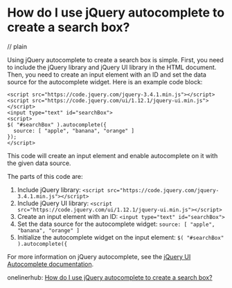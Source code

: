 # How do I use jQuery autocomplete to create a search box?
// plain

Using jQuery autocomplete to create a search box is simple. First, you need to include the jQuery library and jQuery UI library in the HTML document. Then, you need to create an input element with an ID and set the data source for the autocomplete widget. Here is an example code block:

```
<script src="https://code.jquery.com/jquery-3.4.1.min.js"></script>
<script src="https://code.jquery.com/ui/1.12.1/jquery-ui.min.js"></script>
<input type="text" id="searchBox">
<script>
$( "#searchBox" ).autocomplete({
  source: [ "apple", "banana", "orange" ]
});
</script>
```

This code will create an input element and enable autocomplete on it with the given data source.

The parts of this code are:

1. Include jQuery library: `<script src="https://code.jquery.com/jquery-3.4.1.min.js"></script>`
2. Include jQuery UI library: `<script src="https://code.jquery.com/ui/1.12.1/jquery-ui.min.js"></script>`
3. Create an input element with an ID: `<input type="text" id="searchBox">`
4. Set the data source for the autocomplete widget: `source: [ "apple", "banana", "orange" ]`
5. Initialize the autocomplete widget on the input element: `$( "#searchBox" ).autocomplete({`

For more information on jQuery autocomplete, see the [jQuery UI Autocomplete documentation](https://api.jqueryui.com/autocomplete/).

onelinerhub: [How do I use jQuery autocomplete to create a search box?](https://onelinerhub.com/jquery/how-do-i-use-jquery-autocomplete-to-create-a-search-box)